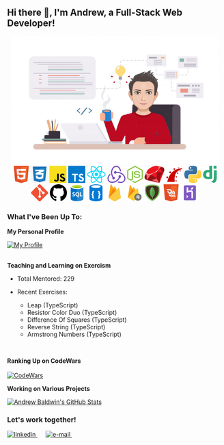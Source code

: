 ## Hi there 👋, I'm Andrew, a Full-Stack Web Developer!

<div align="center">
  <img src="./images/avatar-working.png" alt="avatar" height="300px" />
</div>

<div align="center">
    <img src="https://raw.githubusercontent.com/andrewbaldwin44/andrewbaldwin44/master/images/html.png" alt="HTML" height="40px">
    <img src="https://raw.githubusercontent.com/andrewbaldwin44/andrewbaldwin44/master/images/css.png" alt="CSS" height="40px">
    <img src="https://raw.githubusercontent.com/andrewbaldwin44/andrewbaldwin44/master/images/javascript.png" alt="JavaScript" height="40px">
    <img src="https://raw.githubusercontent.com/andrewbaldwin44/andrewbaldwin44/master/images/typescript.png" alt="TypeScript" height="40px">
    <img src="https://raw.githubusercontent.com/andrewbaldwin44/andrewbaldwin44/master/images/react.png" alt="React.js" height="40px">
    <img src="https://raw.githubusercontent.com/andrewbaldwin44/andrewbaldwin44/master/images/redux.png" alt="Redux.js" height="40px">
    <img src="https://raw.githubusercontent.com/andrewbaldwin44/andrewbaldwin44/master/images/nodejs.png" alt="Node.js" height="40px">
    <img src="https://raw.githubusercontent.com/andrewbaldwin44/andrewbaldwin44/master/images/ruby.png" alt="Ruby" height="40px">
    <img src="https://raw.githubusercontent.com/andrewbaldwin44/andrewbaldwin44/master/images/rails.png" alt="Ruby on Rails" height="40px">
    <img src="https://raw.githubusercontent.com/andrewbaldwin44/andrewbaldwin44/master/images/python.png" alt="Python" height="40px">
    <img src="https://raw.githubusercontent.com/andrewbaldwin44/andrewbaldwin44/master/images/django.png" alt="Django" height="40px">
    <img src="https://raw.githubusercontent.com/andrewbaldwin44/andrewbaldwin44/master/images/git.png" alt="Git" height="40px">
    <img src="https://raw.githubusercontent.com/andrewbaldwin44/andrewbaldwin44/master/images/github.png" alt="GitHub" height="40px">
    <img src="https://raw.githubusercontent.com/andrewbaldwin44/andrewbaldwin44/master/images/sql.png" alt="SQL" height="40px">
    <img src="https://raw.githubusercontent.com/andrewbaldwin44/andrewbaldwin44/master/images/nosql.png" alt="NoSQL" height="40px">
    <img src="https://raw.githubusercontent.com/andrewbaldwin44/andrewbaldwin44/master/images/firebase.png" alt="Firebase" height="40px">
    <img src="https://raw.githubusercontent.com/andrewbaldwin44/andrewbaldwin44/master/images/firebase_realtime.png" alt="Cloud Firestore" height="40px">
    <img src="https://raw.githubusercontent.com/andrewbaldwin44/andrewbaldwin44/master/images/mongodb.png" alt="MongoDB" height="40px">
    <img src="https://raw.githubusercontent.com/andrewbaldwin44/andrewbaldwin44/master/images/sockets.png" alt="Web Sockets" height="40px">
    <img src="https://raw.githubusercontent.com/andrewbaldwin44/andrewbaldwin44/master/images/heroku.png" alt="Deployment" height="40px">
</div>

### What I've Been Up To:

**My Personal Profile**

<a href="https://andrewbaldwin.herokuapp.com/" target="_blank">
  <img
    src="https://img.shields.io/badge/My-Profile-%23D14836.svg?&style=for-the-badge&logoColor=white" alt="My Profile"
    height="40"
  />
</a><br><br>

**Teaching and Learning on Exercism**

- Total Mentored: 229
- Recent Exercises:

  - Leap (TypeScript)
  - Resistor Color Duo (TypeScript)
  - Difference Of Squares (TypeScript)
  - Reverse String (TypeScript)
  - Armstrong Numbers (TypeScript)
<br>

**Ranking Up on CodeWars**<br><br />
[![CodeWars](https://www.codewars.com/users/andrewbaldwin44/badges/large)](https://www.codewars.com/users/andrewbaldwin44 'My Honor Badge')

**Working on Various Projects**

[![Andrew Baldwin's GitHub Stats](https://github-readme-stats.vercel.app/api?username=andrewbaldwin44&count_private=true&include_all_commits=true&theme=monokai)](https://github.com/andrewbaldwin44?tab=repositories)

### Let's work together!

<a href="https://www.linkedin.com/in/andrew-baldwin44/" target="_blank">
  <img
    src="https://img.shields.io/badge/linkedin-%230077B5.svg?&style=for-the-badge&logo=linkedin&logoColor=white" alt="linkedin" height="35"
  />
</a>&nbsp;&nbsp;&nbsp;&nbsp;
<a href="mailto:andrew.baldwin44@outlook.com" target="_blank">
  <img
    src="https://img.shields.io/badge/mail-%23D14836.svg?&style=for-the-badge&logo=gmail&logoColor=white" alt="e-mail" height="35"
  />
</a>&nbsp;&nbsp;&nbsp;&nbsp;
